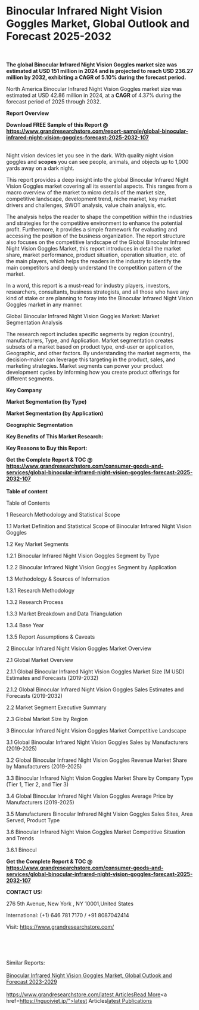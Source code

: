 <h1>Binocular Infrared Night Vision Goggles Market, Global Outlook and Forecast 2025-2032</h1><br/><p><strong>The global Binocular Infrared Night Vision Goggles market size was estimated at USD 151 million in 2024 and is projected to reach USD 236.27 million by 2032, exhibiting a <strong>CAGR</strong> of 5.10% during the forecast period.</strong></p><p>North America Binocular Infrared Night Vision Goggles market size was estimated at USD 42.86 million in 2024, at a <strong>CAGR</strong> of 4.37% during the forecast period of 2025 through 2032.</p><p><strong>Report Overview</strong></p><div><b>Download FREE Sample of this Report @ <a href="https://www.grandresearchstore.com/report-sample/global-binocular-infrared-night-vision-goggles-forecast-2025-2032-107">https://www.grandresearchstore.com/report-sample/global-binocular-infrared-night-vision-goggles-forecast-2025-2032-107</a></b></div><br><p>Night vision devices let you see in the dark. With quality night vision goggles and <strong>scopes</strong> you can see people, animals, and objects up to 1,000 yards away on a dark night.</p><p>This report provides a deep insight into the global Binocular Infrared Night Vision Goggles market covering all its essential aspects. This ranges from a macro overview of the market to micro details of the market size, competitive landscape, development trend, niche market, key market drivers and challenges, SWOT analysis, value chain analysis, etc.</p><p>The analysis helps the reader to shape the competition within the industries and strategies for the competitive environment to enhance the potential profit. Furthermore, it provides a simple framework for evaluating and accessing the position of the business organization. The report structure also focuses on the competitive landscape of the Global Binocular Infrared Night Vision Goggles Market, this report introduces in detail the market share, market performance, product situation, operation situation, etc. of the main players, which helps the readers in the industry to identify the main competitors and deeply understand the competition pattern of the market.</p><p>In a word, this report is a must-read for industry players, investors, researchers, consultants, business strategists, and all those who have any kind of stake or are planning to foray into the Binocular Infrared Night Vision Goggles market in any manner.</p><p>Global Binocular Infrared Night Vision Goggles Market: Market Segmentation Analysis</p><p>The research report includes specific segments by region (country), manufacturers, Type, and Application. Market segmentation creates subsets of a market based on product type, end-user or application, Geographic, and other factors. By understanding the market segments, the decision-maker can leverage this targeting in the product, sales, and marketing strategies. Market segments can power your product development cycles by informing how you create product offerings for different segments.</p><p><strong>Key Company</strong></p><p><strong>Market Segmentation (by Type)</strong></p><p><strong>Market Segmentation (<strong>by Application</strong>)</strong></p><p><strong>Geographic Segmentation</strong></p><p><strong>Key Benefits of This Market Research:</strong></p><p><strong>Key <strong>Reasons to Buy</strong> this Report:</strong></p><div><b>Get the Complete Report & TOC @ <a href="https://www.grandresearchstore.com/consumer-goods-and-services/global-binocular-infrared-night-vision-goggles-forecast-2025-2032-107">https://www.grandresearchstore.com/consumer-goods-and-services/global-binocular-infrared-night-vision-goggles-forecast-2025-2032-107</a></b></div><br><b>Table of content</b><p>Table of Contents<br />
 
 1 Research Methodology and Statistical Scope<br />
 
 1.1 Market Definition and Statistical Scope of Binocular Infrared Night Vision Goggles<br />
 
 1.2 Key Market Segments<br />
 
 1.2.1 Binocular Infrared Night Vision Goggles Segment by Type<br />
 
 1.2.2 Binocular Infrared Night Vision Goggles Segment by Application<br />
 
 1.3 Methodology & Sources of Information<br />
 
 1.3.1 Research Methodology<br />
 
 1.3.2 Research Process<br />
 
 1.3.3 Market Breakdown and Data Triangulation<br />
 
 1.3.4 Base Year<br />
 
 1.3.5 Report Assumptions & Caveats<br />
 
 2 Binocular Infrared Night Vision Goggles Market Overview<br />
 
 2.1 Global Market Overview<br />
 
 2.1.1 Global Binocular Infrared Night Vision Goggles Market Size (M USD) Estimates and Forecasts (2019-2032)<br />
 
 2.1.2 Global Binocular Infrared Night Vision Goggles Sales Estimates and Forecasts (2019-2032)<br />
 
 2.2 Market Segment Executive Summary<br />
 
 2.3 Global Market Size by Region<br />
 
 3 Binocular Infrared Night Vision Goggles Market Competitive Landscape<br />
 
 3.1 Global Binocular Infrared Night Vision Goggles Sales by Manufacturers (2019-2025)<br />
 
 3.2 Global Binocular Infrared Night Vision Goggles Revenue Market Share by Manufacturers (2019-2025)<br />
 
 3.3 Binocular Infrared Night Vision Goggles Market Share by Company Type (Tier 1, Tier 2, and Tier 3)<br />
 
 3.4 Global Binocular Infrared Night Vision Goggles Average Price by Manufacturers (2019-2025)<br />
 
 3.5 Manufacturers Binocular Infrared Night Vision Goggles Sales Sites, Area Served, Product Type<br />
 
 3.6 Binocular Infrared Night Vision Goggles Market Competitive Situation and Trends<br />
 
 3.6.1 Binocul<br><div><b>Get the Complete Report & TOC @ <a href="https://www.grandresearchstore.com/consumer-goods-and-services/global-binocular-infrared-night-vision-goggles-forecast-2025-2032-107">https://www.grandresearchstore.com/consumer-goods-and-services/global-binocular-infrared-night-vision-goggles-forecast-2025-2032-107</a></b></div></p>
 
 <b>CONTACT US:</b><br>
 
 276 5th Avenue, New York , NY 10001,United States<br>
 
 International: (+1) 646 781 7170 / +91 8087042414<br>
 
 Visit: <a href="https://www.grandresearchstore.com/">https://www.grandresearchstore.com/</a>
 
 <br>
 
 <br><br>Similar Reports: <br><br><a href="https://www.grandresearchstore.com/consumer-goods-and-services/global-binocular-infrared-night-vision-goggles-forecast-2023-2029-35">Binocular Infrared Night Vision Goggles Market, Global Outlook and Forecast 2023-2029</a><br><br><a href="https://gyeongbokgung.com">https://www.grandresearchstore.com/</a><a href="https://hallyeomaritime.com">latest Articles</a><a href="https://jingwansa.com">Read More</a><a href=https://nguoiviet.jp/">latest Articles</a><a href="https://www.intelmarketresearch.com/">latest Publications</a>